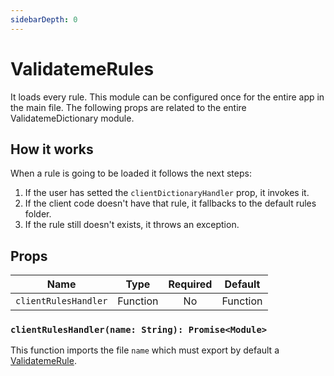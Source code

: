 ```yaml
---
sidebarDepth: 0
---
```


# ValidatemeRules

It loads every rule. This module can be configured once for the entire app in the main file. The following props are related to the entire ValidatemeDictionary module.

## How it works

When a rule is going to be loaded it follows the next steps:

1. If the user has setted the `clientDictionaryHandler` prop, it invokes it.
2. If the client code doesn't have that rule, it fallbacks to the default rules folder.
3. If the rule still doesn't exists, it throws an exception.

## Props

| Name                 |   Type   | Required | Default  |
| -------------------- | :------: | :------: | -------- |
| `clientRulesHandler` | Function |    No    | Function |

### `clientRulesHandler(name: String): Promise<Module>`

This function imports the file `name` which must export by default a [ValidatemeRule](./validateme-rule.html).
